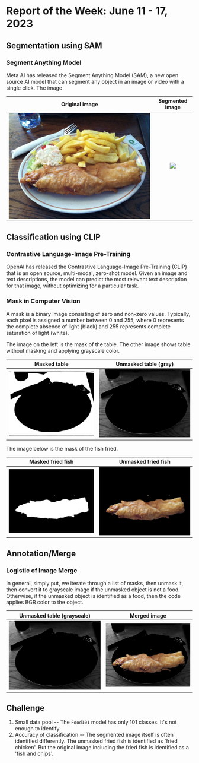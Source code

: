 # Report of the Week: June 11 - 17, 2023

## Segmentation using SAM 

### Segment Anything Model

Meta AI has released the Segment Anything Model (SAM), a new open source AI model that can segment any object in an image or video with a single click.
The image 

Original image             |  Segmented image
:-------------------------:|:-------------------------:
![](../../apps/images/fish_chips.jpg)  |  ![](../images/annotated_image.png)

## Classification using CLIP

### Contrastive Language-Image Pre-Training

OpenAI has released the Contrastive Language-Image Pre-Training (CLIP) that is an open source, multi-modal, zero-shot model. Given an image and text descriptions, the model can predict the most relevant text description for that image, without optimizing for a particular task.

### Mask in Computer Vision

A mask is a binary image consisting of zero and non-zero values.
Typically, each pixel is assigned a number between 0 and 255, where 0 represents the complete absence of light (black) and 255 represents complete saturation of light (white).

The image on the left is the mask of the table. The other image shows table without masking and applying grayscale color.

Masked table             |  Unmasked table (gray)
:-------------------------:|:-------------------------:
![](../images/classification_mask_table.jpg)  |  ![](../images/classification_unmask_table.jpg)

The image below is the mask of the fish fried.

Masked fried fish             |  Unmasked fried fish
:-------------------------:|:-------------------------:
![](../images/classification_mask_fried_fish.jpg)  |  ![](../images/classification_unmask_fried_fish.jpg)

## Annotation/Merge

### Logistic of Image Merge

In general, simply put, we iterate through a list of masks, then unmask it, then convert it to grayscale image if the unmasked object is not a food.
Otherwise, if the unmasked object is identified as a food, then the code applies BGR color to the object.

Unmasked table (grayscale)             |  Merged image
:-------------------------:|:-------------------------:
![](../images/classification_unmask_table.jpg)  | ![](../images/merged.jpg)

## Challenge

1. Small data pool -- The `Food101` model has only 101 classes. It's not enough to identify.
1. Accuracy of classification -- The segmented image itself is often identified differently. The unmasked fried fish is identified as 'fried chicken'. But the original image including the fried fish is identified as a 'fish and chips'. 
